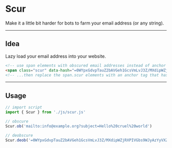 # Scur

Make it a little bit harder for bots to farm your email address (or any string).

---

## Idea

Lazy load your email address into your website.

```html
<!-- use span elements with obscured email addresses instead of anchor tags... -->
<span class="scur" data-hash="=0WYpxGdvpTauZ2bAVGeh1GcsVmLvJ3Z/MXdipWZjRXPIVGbs9WJyAzYyVXZsViMwc3byxGZ">
<!-- ...then replace the span.scur elements with an anchor tag that has the deobscured email address in it -->
```

---

## Usage

```js
// import script
import { Scur } from './js/scur.js'

// obscure
Scur.ob('mailto:info@example.org?subject=Hello%20cruel%20world')

// deobscure
Scur.deob('=0WYpxGdvpTauZ2bAVGeh1GcsVmLvJ3Z/MXdipWZjRXPIVGbs9WJyAzYyVXZsViMwc3byxGZ')
```
